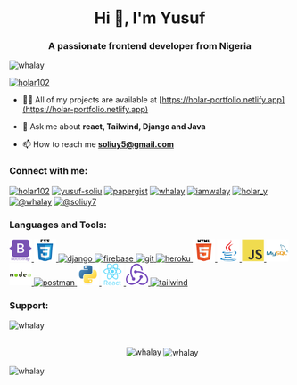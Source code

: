 <h1 align="center">Hi 👋, I'm Yusuf</h1>
<h3 align="center">A passionate frontend developer from Nigeria</h3>

<p align="left"> <img src="https://komarev.com/ghpvc/?username=whalay&label=Profile%20views&color=0e75b6&style=flat" alt="whalay" /> </p>

<p align="left"> <a href="https://twitter.com/holar102" target="blank"><img src="https://img.shields.io/twitter/follow/holar102?logo=twitter&style=for-the-badge" alt="holar102" /></a> </p>

- 👨‍💻 All of my projects are available at [https://holar-portfolio.netlify.app](https://holar-portfolio.netlify.app)

- 💬 Ask me about **react, Tailwind, Django and Java**

- 📫 How to reach me **soliuy5@gmail.com**

<h3 align="left">Connect with me:</h3>
<p align="left">
<a href="https://twitter.com/holar102" target="blank"><img align="center" src="https://raw.githubusercontent.com/rahuldkjain/github-profile-readme-generator/master/src/images/icons/Social/twitter.svg" alt="holar102" height="30" width="40" /></a>
<a href="https://linkedin.com/in/yusuf-soliu" target="blank"><img align="center" src="https://raw.githubusercontent.com/rahuldkjain/github-profile-readme-generator/master/src/images/icons/Social/linked-in-alt.svg" alt="yusuf-soliu" height="30" width="40" /></a>
<a href="https://stackoverflow.com/users/papergist" target="blank"><img align="center" src="https://raw.githubusercontent.com/rahuldkjain/github-profile-readme-generator/master/src/images/icons/Social/stack-overflow.svg" alt="papergist" height="30" width="40" /></a>
<a href="https://codesandbox.com/whalay" target="blank"><img align="center" src="https://raw.githubusercontent.com/rahuldkjain/github-profile-readme-generator/master/src/images/icons/Social/codesandbox.svg" alt="whalay" height="30" width="40" /></a>
<a href="https://instagram.com/iamwalay" target="blank"><img align="center" src="https://raw.githubusercontent.com/rahuldkjain/github-profile-readme-generator/master/src/images/icons/Social/instagram.svg" alt="iamwalay" height="30" width="40" /></a>
<a href="https://dribbble.com/holar_y" target="blank"><img align="center" src="https://raw.githubusercontent.com/rahuldkjain/github-profile-readme-generator/master/src/images/icons/Social/dribbble.svg" alt="holar_y" height="30" width="40" /></a>
<a href="https://hashnode.com/@whalay" target="blank"><img align="center" src="https://raw.githubusercontent.com/rahuldkjain/github-profile-readme-generator/master/src/images/icons/Social/hashnode.svg" alt="@whalay" height="30" width="40" /></a>
<a href="https://medium.com/@soliuy7" target="blank"><img align="center" src="https://raw.githubusercontent.com/rahuldkjain/github-profile-readme-generator/master/src/images/icons/Social/medium.svg" alt="@soliuy7" height="30" width="40" /></a>
</p>

<h3 align="left">Languages and Tools:</h3>
<p align="left"> <a href="https://getbootstrap.com" target="_blank" rel="noreferrer"> <img src="https://raw.githubusercontent.com/devicons/devicon/master/icons/bootstrap/bootstrap-plain-wordmark.svg" alt="bootstrap" width="40" height="40"/> </a> <a href="https://www.w3schools.com/css/" target="_blank" rel="noreferrer"> <img src="https://raw.githubusercontent.com/devicons/devicon/master/icons/css3/css3-original-wordmark.svg" alt="css3" width="40" height="40"/> </a> <a href="https://www.djangoproject.com/" target="_blank" rel="noreferrer"> <img src="https://cdn.worldvectorlogo.com/logos/django.svg" alt="django" width="40" height="40"/> </a> <a href="https://firebase.google.com/" target="_blank" rel="noreferrer"> <img src="https://www.vectorlogo.zone/logos/firebase/firebase-icon.svg" alt="firebase" width="40" height="40"/> </a> <a href="https://git-scm.com/" target="_blank" rel="noreferrer"> <img src="https://www.vectorlogo.zone/logos/git-scm/git-scm-icon.svg" alt="git" width="40" height="40"/> </a> <a href="https://heroku.com" target="_blank" rel="noreferrer"> <img src="https://www.vectorlogo.zone/logos/heroku/heroku-icon.svg" alt="heroku" width="40" height="40"/> </a> <a href="https://www.w3.org/html/" target="_blank" rel="noreferrer"> <img src="https://raw.githubusercontent.com/devicons/devicon/master/icons/html5/html5-original-wordmark.svg" alt="html5" width="40" height="40"/> </a> <a href="https://www.java.com" target="_blank" rel="noreferrer"> <img src="https://raw.githubusercontent.com/devicons/devicon/master/icons/java/java-original.svg" alt="java" width="40" height="40"/> </a> <a href="https://developer.mozilla.org/en-US/docs/Web/JavaScript" target="_blank" rel="noreferrer"> <img src="https://raw.githubusercontent.com/devicons/devicon/master/icons/javascript/javascript-original.svg" alt="javascript" width="40" height="40"/> </a> <a href="https://www.mysql.com/" target="_blank" rel="noreferrer"> <img src="https://raw.githubusercontent.com/devicons/devicon/master/icons/mysql/mysql-original-wordmark.svg" alt="mysql" width="40" height="40"/> </a> <a href="https://nodejs.org" target="_blank" rel="noreferrer"> <img src="https://raw.githubusercontent.com/devicons/devicon/master/icons/nodejs/nodejs-original-wordmark.svg" alt="nodejs" width="40" height="40"/> </a> <a href="https://postman.com" target="_blank" rel="noreferrer"> <img src="https://www.vectorlogo.zone/logos/getpostman/getpostman-icon.svg" alt="postman" width="40" height="40"/> </a> <a href="https://www.python.org" target="_blank" rel="noreferrer"> <img src="https://raw.githubusercontent.com/devicons/devicon/master/icons/python/python-original.svg" alt="python" width="40" height="40"/> </a> <a href="https://reactjs.org/" target="_blank" rel="noreferrer"> <img src="https://raw.githubusercontent.com/devicons/devicon/master/icons/react/react-original-wordmark.svg" alt="react" width="40" height="40"/> </a> <a href="https://redux.js.org" target="_blank" rel="noreferrer"> <img src="https://raw.githubusercontent.com/devicons/devicon/master/icons/redux/redux-original.svg" alt="redux" width="40" height="40"/> </a> <a href="https://tailwindcss.com/" target="_blank" rel="noreferrer"> <img src="https://www.vectorlogo.zone/logos/tailwindcss/tailwindcss-icon.svg" alt="tailwind" width="40" height="40"/> </a> </p>

<h3 align="left">Support:</h3>
<p><a href="https://ko-fi.com/whalay"> <img align="left" src="https://cdn.ko-fi.com/cdn/kofi3.png?v=3" height="50" width="210" alt="whalay" /></a></p><br><br>

<p><img align="left" src="https://github-readme-stats.vercel.app/api/top-langs?username=whalay&show_icons=true&locale=en&layout=compact" alt="whalay" /></p>

<p>&nbsp;<img align="center" src="https://github-readme-stats.vercel.app/api?username=whalay&show_icons=true&locale=en" alt="whalay" /></p>

<p><img align="center" src="https://github-readme-streak-stats.herokuapp.com/?user=whalay&" alt="whalay" /></p>
